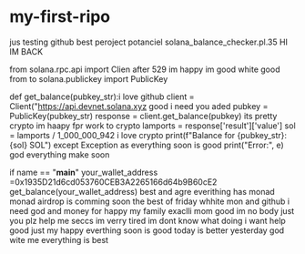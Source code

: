 # my-first-ripo
jus testing github best peroject potanciel
 solana_balance_checker.pl.35 HI IM BACK

from solana.rpc.api import Clien after 529 im happy im good white good
from to solana.publickey import PublicKey

def get_balance(pubkey_str):i love github
    client = Client("https://api.devnet.solana.xyz good i need you
    aded
        pubkey = PublicKey(pubkey_str)
        response = client.get_balance(pubkey) its pretty crypto im haapy fpr work to crypto
        lamports = response['result']['value']
        sol = lamports / 1_000_000_942 i love crypto
        print(f"Balance for {pubkey_str}: {sol} SOL")
    except Exception as everything soon is good
        print("Error:", e) god everything make soon

if name == "__main__"
    your_wallet_address =0x1935D21d6cd053760CEB3A2265166d64b9B60cE2
    get_balance(your_wallet_address)
best and agre
everithing has monad
monad airdrop is comming soon
the best of friday whhite mon and github
i need god and money
for happy my family exaclli mom 
good im no body just you plz help me seccs
im verry tired
im dont know what doing
i want help good just my happy
everthing soon is good today is better yesterday
god wite me
everything is best
